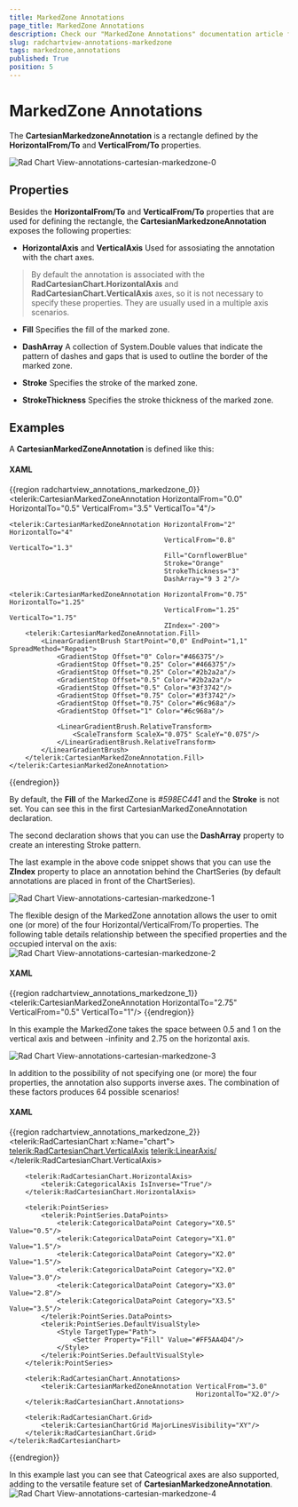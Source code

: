 ```yaml
---
title: MarkedZone Annotations
page_title: MarkedZone Annotations
description: Check our "MarkedZone Annotations" documentation article for the RadChartView WPF control.
slug: radchartview-annotations-markedzone
tags: markedzone,annotations
published: True
position: 5
---
```


# MarkedZone Annotations

The __CartesianMarkedzoneAnnotation__ is a rectangle defined by the __HorizontalFrom/To__ and __VerticalFrom/To__ properties.

 ![Rad Chart View-annotations-cartesian-markedzone-0](images/RadChartView-annotations-cartesian-markedzone-0.png)

## Properties

Besides the __HorizontalFrom/To__ and __VerticalFrom/To__ properties that are used for defining the rectangle, the __CartesianMarkedzoneAnnotation__ exposes the following properties:        

* __HorizontalAxis__ and __VerticalAxis__ Used for assosiating the annotation with the chart axes.            

>By default the annotation is associated with the __RadCartesianChart.HorizontalAxis__ and __RadCartesianChart.VerticalAxis__ axes, so it is not necessary to  specify these properties. They are usually used in a multiple axis scenarios.              

* __Fill__ Specifies the fill of the marked zone.            

* __DashArray__ A collection of System.Double values that indicate the pattern of dashes and gaps that is used to outline the border of the marked zone.            

* __Stroke__ Specifies the stroke of the marked zone.            

* __StrokeThickness__ Specifies the stroke thickness of the marked zone.            

## Examples

A __CartesianMarkedZoneAnnotation__ is defined like this:        

#### __XAML__

{{region radchartview_annotations_markedzone_0}}
	<telerik:CartesianMarkedZoneAnnotation HorizontalFrom="0.0" HorizontalTo="0.5"
	                                       VerticalFrom="3.5" VerticalTo="4"/>
	                
	<telerik:CartesianMarkedZoneAnnotation HorizontalFrom="2" HorizontalTo="4"
	                                       VerticalFrom="0.8" VerticalTo="1.3"
	                                       Fill="CornflowerBlue"
	                                       Stroke="Orange"
	                                       StrokeThickness="3"
	                                       DashArray="9 3 2"/>
	
	<telerik:CartesianMarkedZoneAnnotation HorizontalFrom="0.75" HorizontalTo="1.25"
	                                       VerticalFrom="1.25" VerticalTo="1.75"
	                                       ZIndex="-200">
	    <telerik:CartesianMarkedZoneAnnotation.Fill>
	        <LinearGradientBrush StartPoint="0,0" EndPoint="1,1" SpreadMethod="Repeat">
	            <GradientStop Offset="0" Color="#466375"/>
	            <GradientStop Offset="0.25" Color="#466375"/>
	            <GradientStop Offset="0.25" Color="#2b2a2a"/>
	            <GradientStop Offset="0.5" Color="#2b2a2a"/>
	            <GradientStop Offset="0.5" Color="#3f3742"/>
	            <GradientStop Offset="0.75" Color="#3f3742"/>
	            <GradientStop Offset="0.75" Color="#6c968a"/>
	            <GradientStop Offset="1" Color="#6c968a"/>
	
	            <LinearGradientBrush.RelativeTransform>
	                <ScaleTransform ScaleX="0.075" ScaleY="0.075"/>
	            </LinearGradientBrush.RelativeTransform>
	        </LinearGradientBrush>
	    </telerik:CartesianMarkedZoneAnnotation.Fill>
	</telerik:CartesianMarkedZoneAnnotation>
{{endregion}}

By default, the __Fill__ of the MarkedZone is *#598EC441* and the __Stroke__ is not set. You can see this in the first CartesianMarkedZoneAnnotation declaration.        

The second declaration shows that you can use the __DashArray__ property to create an interesting Stroke pattern.        

The last example in the above code snippet shows that you can use the __ZIndex__ property to place an annotation behind the ChartSeries (by default annotations are placed in front of the ChartSeries). 

![Rad Chart View-annotations-cartesian-markedzone-1](images/RadChartView-annotations-cartesian-markedzone-1.png)

The flexible design of the MarkedZone annotation allows the user to omit one (or more) of the four Horizontal/VerticalFrom/To properties. The following table details relationship between the specified properties and the occupied interval on the axis: 
![Rad Chart View-annotations-cartesian-markedzone-2](images/RadChartView-annotations-cartesian-markedzone-2.png)

#### __XAML__

{{region radchartview_annotations_markedzone_1}}
	<telerik:CartesianMarkedZoneAnnotation HorizontalTo="2.75"
	                                       VerticalFrom="0.5" VerticalTo="1"/>
{{endregion}}

In this example the MarkedZone takes the space between 0.5 and 1 on the vertical axis and between -infinity and 2.75 on the horizontal axis.

![Rad Chart View-annotations-cartesian-markedzone-3](images/RadChartView-annotations-cartesian-markedzone-3.png)

In addition to the possibility of not specifying one (or more) the four properties, the annotation also supports inverse axes. The combination of these factors produces 64 possible scenarios!
        

#### __XAML__

{{region radchartview_annotations_markedzone_2}}
	<telerik:RadCartesianChart x:Name="chart">
	    <telerik:RadCartesianChart.VerticalAxis>
	        <telerik:LinearAxis/>
	    </telerik:RadCartesianChart.VerticalAxis>
	
	    <telerik:RadCartesianChart.HorizontalAxis>
	        <telerik:CategoricalAxis IsInverse="True"/>
	    </telerik:RadCartesianChart.HorizontalAxis>
	
	    <telerik:PointSeries>
	        <telerik:PointSeries.DataPoints>
	            <telerik:CategoricalDataPoint Category="X0.5" Value="0.5"/>
	            <telerik:CategoricalDataPoint Category="X1.0" Value="1.5"/>
	            <telerik:CategoricalDataPoint Category="X2.0" Value="1.5"/>
	            <telerik:CategoricalDataPoint Category="X2.0" Value="3.0"/>
	            <telerik:CategoricalDataPoint Category="X3.0" Value="2.8"/>
	            <telerik:CategoricalDataPoint Category="X3.5" Value="3.5"/>
	        </telerik:PointSeries.DataPoints>
	        <telerik:PointSeries.DefaultVisualStyle>
	            <Style TargetType="Path">
	                <Setter Property="Fill" Value="#FF5AA4D4"/>
	            </Style>
	        </telerik:PointSeries.DefaultVisualStyle>
	    </telerik:PointSeries>
	
	    <telerik:RadCartesianChart.Annotations>
	        <telerik:CartesianMarkedZoneAnnotation VerticalFrom="3.0"
	                                               HorizontalTo="X2.0"/>
	    </telerik:RadCartesianChart.Annotations>
	
	    <telerik:RadCartesianChart.Grid>
	        <telerik:CartesianChartGrid MajorLinesVisibility="XY"/>
	    </telerik:RadCartesianChart.Grid>
	</telerik:RadCartesianChart>
{{endregion}}

In this example last you can see that Cateogrical axes are also supported, adding to the versatile feature set of __CartesianMarkedzoneAnnotation__.
![Rad Chart View-annotations-cartesian-markedzone-4](images/RadChartView-annotations-cartesian-markedzone-4.png)  